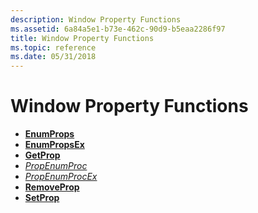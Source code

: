 ```yaml
---
description: Window Property Functions
ms.assetid: 6a84a5e1-b73e-462c-90d9-b5eaa2286f97
title: Window Property Functions
ms.topic: reference
ms.date: 05/31/2018
---
```


# Window Property Functions

-   [**EnumProps**](/windows/win32/api/winuser/nf-winuser-enumpropsa)
-   [**EnumPropsEx**](/windows/win32/api/winuser/nf-winuser-enumpropsexa)
-   [**GetProp**](/windows/win32/api/winuser/nf-winuser-getpropa)
-   [*PropEnumProc*](/windows/win32/api/winuser/nc-winuser-propenumproca)
-   [*PropEnumProcEx*](/windows/win32/api/winuser/nc-winuser-propenumprocexa)
-   [**RemoveProp**](/windows/win32/api/winuser/nf-winuser-removepropa)
-   [**SetProp**](/windows/win32/api/winuser/nf-winuser-setpropa)

 

 
